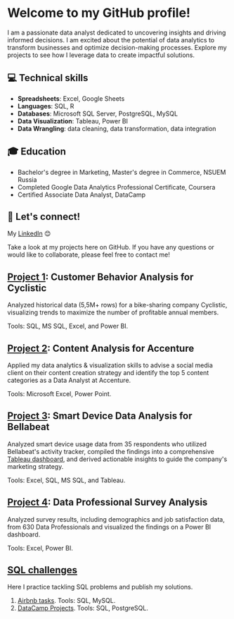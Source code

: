 # Welcome to my GitHub profile!

 I am a passionate data analyst dedicated to uncovering insights and driving informed decisions. I am excited about the potential of data analytics to transform businesses and optimize decision-making processes. Explore my projects to see how I leverage data to create impactful solutions.

## :computer: Technical skills
- **Spreadsheets**: Excel, Google Sheets
- **Languages**: SQL, R
- **Databases**: Microsoft SQL Server, PostgreSQL, MySQL
- **Data Visualization**: Tableau, Power BI
- **Data Wrangling**: data cleaning, data transformation, data integration


## :mortar_board: Education

- Bachelor's degree in Marketing, Master's degree in Commerce, NSUEM Russia
- Completed Google Data Analytics Professional Certificate, Coursera
- Certified Associate Data Analyst, DataCamp 

## :email: Let's connect! 
 My [LinkedIn](https://www.linkedin.com/in/liubovabramova/) :blush:

 Take a look at my projects here on GitHub. If you have any questions or would like to collaborate, please feel free to contact me! 

## [Project 1](https://github.com/luba-abramova/Portfolio/blob/main/Cyclistic/1_Introduction.md): Customer Behavior Analysis for Cyclistic
Analyzed historical data (5,5M+ rows) for a bike-sharing company Cyclistic, 
visualizing trends to maximize the number of profitable annual members. 

Tools: SQL, MS SQL, Excel, and Power BI.


## [Project 2](https://github.com/luba-abramova/Portfolio/blob/main/Accenture%20case/project.md): Content Analysis for Accenture

Applied my data analytics & visualization skills to advise a social media client on their content creation strategy and identify the top 5 content categories as a Data Analyst at Accenture.

Tools: Microsoft Excel, Power Point.


## [Project 3](https://github.com/luba-abramova/Portfolio/blob/main/Bellabeat/1_Introduction.md): Smart Device Data Analysis for Bellabeat
Analyzed smart device usage data from 35 respondents who utilized Bellabeat's activity tracker, compiled the findings into a comprehensive [Tableau dashboard](https://public.tableau.com/app/profile/liubov.abramova/viz/Bellabeatusagesummary/Dashboard1), and derived actionable insights to guide the company's marketing strategy.

Tools: Excel, SQL, MS SQL, and Tableau.

## [Project 4](https://github.com/luba-abramova/Portfolio/blob/main/Data%20Professional%20Survey/Data%20Cleaning.md): Data Professional Survey Analysis
Analyzed survey results, including demographics and job satisfaction data, from 630 Data Professionals and visualized the findings on a Power BI dashboard.

Tools: Excel, Power BI.

## [SQL challenges](https://github.com/luba-abramova/Portfolio/tree/main/SQL%20challenges)
Here I practice tackling SQL problems and publish my solutions.

1. [Airbnb tasks](https://github.com/luba-abramova/Portfolio/blob/main/SQL%20challenges/Airbnb%20tasks.md). Tools: SQL, MySQL.
2. [DataCamp Projects](https://github.com/luba-abramova/Portfolio/blob/main/SQL%20challenges/DataCamp%20projects.md).
Tools: SQL, PostgreSQL.


